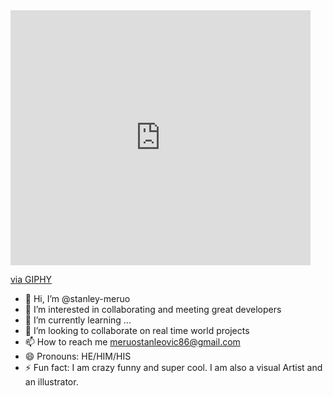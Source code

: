 <iframe src="https://giphy.com/embed/zZg05JXw0PR6Pod1NC" width="480" height="408" style="" frameBorder="0" class="giphy-embed" allowFullScreen></iframe><p><a href="https://giphy.com/gifs/scratchgarden-robot-climbing-stairs-zZg05JXw0PR6Pod1NC">via GIPHY</a></p>


- 👋 Hi, I’m @stanley-meruo
- 👀 I’m interested in collaborating and meeting great developers
- 🌱 I’m currently learning ...
- 💞️ I’m looking to collaborate on real time world projects
- 📫 How to reach me meruostanleovic86@gmail.com
- 😄 Pronouns: HE/HIM/HIS
- ⚡ Fun fact: I am crazy funny and super cool. I am also a visual Artist and an illustrator. 

<!---
stanley-meruo/stanley-meruo is a ✨ special ✨ repository because its `README.md` (this file) appears on your GitHub profile.
You can click the Preview link to take a look at your changes.
--->
